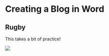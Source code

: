 # Creating a Blog in Word

## Rugby

This takes a bit of practice\!

![](name//images/media/image1.jpeg)
